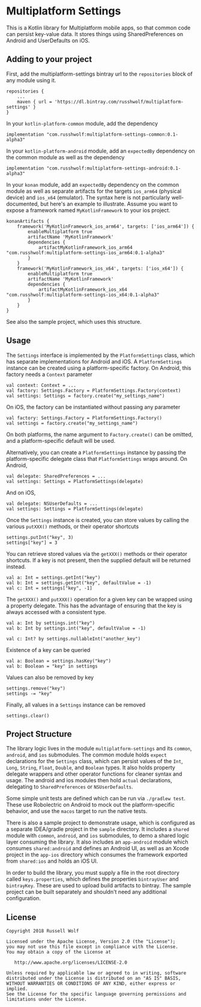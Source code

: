 # Multiplatform Settings

This is a Kotlin library for Multiplatform mobile apps, so that common code can persist key-value data. It stores things using SharedPreferences on Android and UserDefaults on iOS. 

## Adding to your project
First, add the multiplatform-settings bintray url to the `repositories` block of any module using it.

    repositories {
        ...
        maven { url = 'https://dl.bintray.com/russhwolf/multiplatform-settings' }
    }

In your `kotlin-platform-common` module, add the dependency

    implementation "com.russhwolf:multiplatform-settings-common:0.1-alpha3"
    
In your `kotlin-platform-android` module, add an `expectedBy` dependency on the common module as well as the dependency

    implementation "com.russhwolf:multiplatform-settings-android:0.1-alpha3"
    
In your `konan` module, add an `expectedBy` dependency on the common module as well as separate artifacts for the targets `ios_arm64` (physical device) and `ios_x64` (emulator). The syntax here is not particularly well-documented, but here's an example to illustrate. Assume you want to expose a framework named `MyKotlinFramework` to your ios project.

    konanArtifacts {
        framework('MyKotlinFramework_ios_arm64', targets: ['ios_arm64']) {
            enableMultiplatform true
            artifactName 'MyKotlinFramework'
            dependencies {
                artifactMyKotlinFramework_ios_arm64 "com.russhwolf:multiplatform-settings-ios_arm64:0.1-alpha3"
            }
        }
        framework('MyKotlinFramework_ios_x64', targets: ['ios_x64']) {
            enableMultiplatform true
            artifactName 'MyKotlinFramework'
            dependencies {
                artifactMyKotlinFramework_ios_x64 "com.russhwolf:multiplatform-settings-ios_x64:0.1-alpha3"
            }
        }
    }

See also the sample project, which uses this structure.

## Usage

The `Settings` interface is implemented by the `PlatformSettings` class, which has separate implementations for Android and iOS. A `PlatformSettings` instance can be created using a platform-specific factory. On Android, this factory needs a `Context` parameter

    val context: Context = ...
    val factory: Settings.Factory = PlatformSettings.Factory(context)
    val settings: Settings = factory.create("my_settings_name")
    
On iOS, the factory can be instantiated without passing any parameter

    val factory: Settings.Factory = PlatformSettings.Factory()
    val settings = factory.create("my_settings_name")
    
On both platforms, the name argument to `Factory.create()` can be omitted, and a platform-specific default will be used.

Alternatively, you can create a `PlatformSettings` instance by passing the platform-specific delegate class that `PlatformSettings` wraps around. On Android, 

    val delegate: SharedPreferences = ...
    val settings: Settings = PlatformSettings(delegate)
    
And on iOS,

    val delegate: NSUserDefaults = ...
    val settings: Settings = PlatformSettings(delegate)    
    
Once the `Settings` instance is created, you can store values by calling the various `putXXX()` methods, or their operator shortcuts

    settings.putInt("key", 3)
    settings["key"] = 3
    
You can retrieve stored values via the `getXXX()` methods or their operator shortcuts. If a key is not present, then the supplied default will be returned instead.

    val a: Int = settings.getInt("key")
    val b: Int = settings.getInt("key", defaultValue = -1) 
    val c: Int = settings["key", -1]
    
The `getXXX()` and `putXXX()` operation for a given key can be wrapped using a property delegate. This has the advantage of ensuring that the key is always accessed with a consistent type.

    val a: Int by settings.int("key")
    val b: Int by settings.int("key", defaultValue = -1)
    
    val c: Int? by settings.nullableInt("another_key")
    
Existence of a key can be queried
     
    val a: Boolean = settings.hasKey("key")
    val b: Boolean = "key" in settings
     
 Values can also be removed by key
  
    settings.remove("key")
    settings -= "key"  
  
 Finally, all values in a `Settings` instance can be removed
      
    settings.clear()

## Project Structure
The library logic lives in the module `multiplatform-settings` and its `common`, `android`, and `ios` submodules. The common module holds `expect` declarations for the `Settings` class, which can persist values of the `Int`, `Long`, `String`, `Float`, `Double`, and `Boolean` types. It also holds property delegate wrappers and other operator functions for cleaner syntax and usage. The android and ios modules then hold `actual` declarations, delegating to `SharedPreferences` or `NSUserDefaults`.

Some simple unit tests are defined which can be run via `./gradlew test`. These use Robolectric on Android to mock out the platform-specific behavior, and use the `macos` target to run the native tests.

There is also a sample project to demonstrate usage, which is configured as a separate IDEA/gradle project in the `sample` directory. It includes a `shared` module with `common`, `android`, and `ios` submodules, to demo a shared logic layer consuming the library. It also includes an `app-android` module which consumes `shared:android` and defines an Android UI, as well as an Xcode project in the `app-ios` directory which consumes the framework exported from `shared:ios` and holds an iOS UI.

In order to build the library, you must supply a file in the root directory called `keys.properties`, which defines the properties `bintrayUser` and `bintrayKey`. These are used to upload build artifacts to bintray. The sample project can be built separately and shouldn't need any additional configuration.

## License
        
    Copyright 2018 Russell Wolf
    
    Licensed under the Apache License, Version 2.0 (the "License");
    you may not use this file except in compliance with the License.
    You may obtain a copy of the License at
    
       http://www.apache.org/licenses/LICENSE-2.0
    
    Unless required by applicable law or agreed to in writing, software
    distributed under the License is distributed on an "AS IS" BASIS,
    WITHOUT WARRANTIES OR CONDITIONS OF ANY KIND, either express or implied.
    See the License for the specific language governing permissions and
    limitations under the License.
